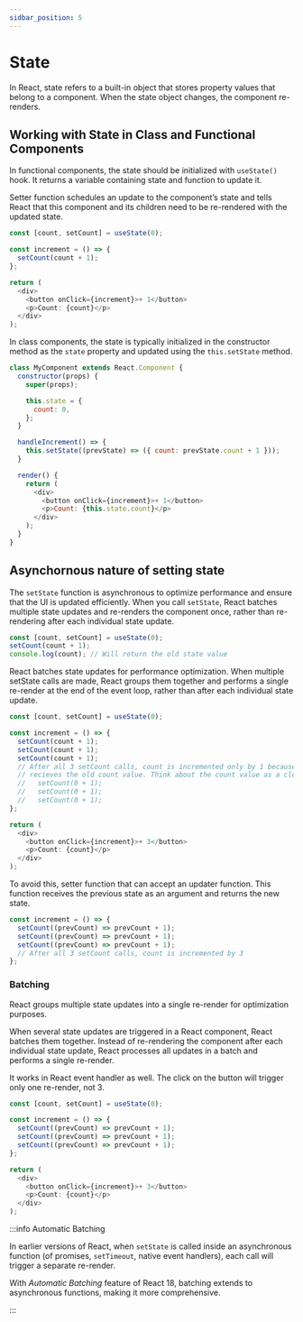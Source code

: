 ```yaml
---
sidbar_position: 5
---
```


# State

In React, state refers to a built-in object that stores property values that
belong to a component. When the state object changes, the component re-renders.

## Working with State in Class and Functional Components

In functional components, the state should be initialized with `useState()`
hook. It returns a variable containing state and function to update it.

Setter function schedules an update to the component’s state and tells React
that this component and its children need to be re-rendered with the updated
state.

```javascript
const [count, setCount] = useState(0);

const increment = () => {
  setCount(count + 1);
};

return (
  <div>
    <button onClick={increment}>+ 1</button>
    <p>Count: {count}</p>
  </div>
);
```

In class components, the state is typically initialized in the constructor
method as the `state` property and updated using the `this.setState` method.

```javascript
class MyComponent extends React.Component {
  constructor(props) {
    super(props);

    this.state = {
      count: 0,
    };
  }

  handleIncrement() => {
    this.setState((prevState) => ({ count: prevState.count + 1 }));
  }

  render() {
    return (
      <div>
        <button onClick={increment}>+ 1</button>
        <p>Count: {this.state.count}</p>
      </div>
    );
  }
}
```

## Asynchornous nature of setting state

The `setState` function is asynchronous to optimize performance and ensure that
the UI is updated efficiently. When you call `setState`, React batches multiple
state updates and re-renders the component once, rather than re-rendering after
each individual state update.

```javascript
const [count, setCount] = useState(0);
setCount(count + 1);
console.log(count); // Will return the old state value
```

React batches state updates for performance optimization. When multiple setState
calls are made, React groups them together and performs a single re-render at
the end of the event loop, rather than after each individual state update.

```javascript
const [count, setCount] = useState(0);

const increment = () => {
  setCount(count + 1);
  setCount(count + 1);
  setCount(count + 1);
  // After all 3 setCount calls, count is incremented only by 1 because each time setCount
  // recieves the old count value. Think about the count value as a closure:
  //   setCount(0 + 1);
  //   setCount(0 + 1);
  //   setCount(0 + 1);
};

return (
  <div>
    <button onClick={increment}>+ 3</button>
    <p>Count: {count}</p>
  </div>
);
```

To avoid this, setter function that can accept an updater function. This
function receives the previous state as an argument and returns the new state.

```javascript
const increment = () => {
  setCount((prevCount) => prevCount + 1);
  setCount((prevCount) => prevCount + 1);
  setCount((prevCount) => prevCount + 1);
  // After all 3 setCount calls, count is incremented by 3
};
```

### Batching

React groups multiple state updates into a single re-render for optimization
purposes.

When several state updates are triggered in a React component, React batches
them together. Instead of re-rendering the component after each individual state
update, React processes all updates in a batch and performs a single re-render.

It works in React event handler as well. The click on the button will trigger
only one re-render, not 3.

```javascript
const [count, setCount] = useState(0);

const increment = () => {
  setCount((prevCount) => prevCount + 1);
  setCount((prevCount) => prevCount + 1);
  setCount((prevCount) => prevCount + 1);
};

return (
  <div>
    <button onClick={increment}>+ 3</button>
    <p>Count: {count}</p>
  </div>
);
```

:::info Automatic Batching

In earlier versions of React, when `setState` is called inside an asynchronous
function (of promises, `setTimeout`, native event handlers), each call will
trigger a separate re-render.

With _Automatic Batching_ feature of React 18, batching extends to asynchronous
functions, making it more comprehensive.

:::
